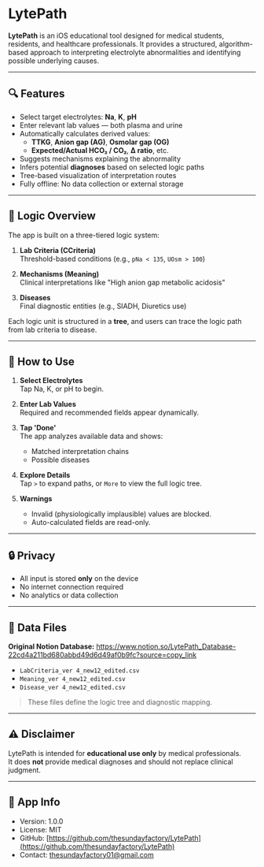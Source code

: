 # LytePath

**LytePath** is an iOS educational tool designed for medical students, residents, and healthcare professionals. It provides a structured, algorithm-based approach to interpreting electrolyte abnormalities and identifying possible underlying causes.

---

## 🔍 Features

- Select target electrolytes: **Na**, **K**, **pH**
- Enter relevant lab values — both plasma and urine
- Automatically calculates derived values:
  - **TTKG**, **Anion gap (AG)**, **Osmolar gap (OG)**
  - **Expected/Actual HCO₃ / CO₂**, **Δ ratio**, etc.
- Suggests mechanisms explaining the abnormality
- Infers potential **diagnoses** based on selected logic paths
- Tree-based visualization of interpretation routes
- Fully offline: No data collection or external storage

---

## 🧠 Logic Overview

The app is built on a three-tiered logic system:

1. **Lab Criteria (CCriteria)**  
   Threshold-based conditions (e.g., `pNa < 135`, `UOsm > 100`)

2. **Mechanisms (Meaning)**  
   Clinical interpretations like "High anion gap metabolic acidosis"

3. **Diseases**  
   Final diagnostic entities (e.g., SIADH, Diuretics use)

Each logic unit is structured in a **tree**, and users can trace the logic path from lab criteria to disease.

---

## 📱 How to Use

1. **Select Electrolytes**  
   Tap Na, K, or pH to begin.

2. **Enter Lab Values**  
   Required and recommended fields appear dynamically.

3. **Tap 'Done'**  
   The app analyzes available data and shows:
   - Matched interpretation chains
   - Possible diseases

4. **Explore Details**  
   Tap `>` to expand paths, or `More` to view the full logic tree.

5. **Warnings**  
   - Invalid (physiologically implausible) values are blocked.
   - Auto-calculated fields are read-only.

---

## 🔒 Privacy

- All input is stored **only** on the device
- No internet connection required
- No analytics or data collection

---

## 📁 Data Files

**Original Notion Database:** https://www.notion.so/LytePath_Database-22cd4a211bd680abbd49d6d49af0b9fc?source=copy_link

- `LabCriteria_ver 4_new12_edited.csv`
- `Meaning_ver 4_new12_edited.csv`
- `Disease_ver 4_new12_edited.csv`

> These files define the logic tree and diagnostic mapping.

---

## ⚠️ Disclaimer

LytePath is intended for **educational use only** by medical professionals.  
It does **not** provide medical diagnoses and should not replace clinical judgment.

---

## 📌 App Info

- Version: 1.0.0
- License: MIT
- GitHub: [https://github.com/thesundayfactory/LytePath](https://github.com/thesundayfactory/LytePath)
- Contact: thesundayfactory01@gmail.com